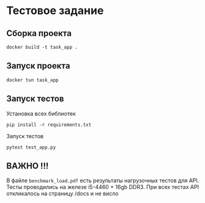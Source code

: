 # Тестовое задание

## Сборка проекта

`docker build -t task_app .`

## Запуск проекта

`docker tun task_app`

## Запуск тестов

Установка всех библиотек

`pip install -r requirements.txt`

Запуск тестов

`pytest test_app.py`


## ВАЖНО !!!

В файле `benchmark_load.pdf` есть результаты нагрузочных тестов для API.
Тесты проводились на железе i5-4460 + 16gb DDR3. При всех тестах API откликалось на страницу /docs и не висло
